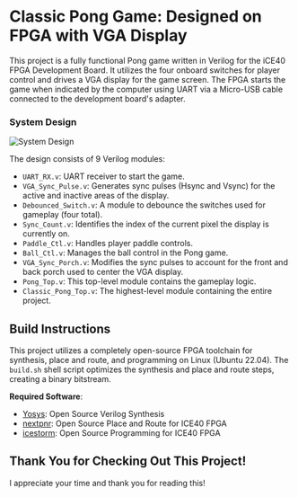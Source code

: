 # Classic Pong Game: Designed on FPGA with VGA Display

This project is a fully functional Pong game written in Verilog for the iCE40 FPGA Development Board. It utilizes the four onboard switches for player control and drives a VGA display for the game screen. The FPGA starts the game when indicated by the computer using UART via a Micro-USB cable connected to the development board's adapter.

### System Design
![System Design](https://github.com/user-attachments/assets/e4f6f87a-9fb0-4995-8ce3-9ec6c86b043e)

The design consists of 9 Verilog modules:
- `UART_RX.v`: UART receiver to start the game.
- `VGA_Sync_Pulse.v`: Generates sync pulses (Hsync and Vsync) for the active and inactive areas of the display.
- `Debounced_Switch.v`: A module to debounce the switches used for gameplay (four total).
- `Sync_Count.v`: Identifies the index of the current pixel the display is currently on.
- `Paddle_Ctl.v`: Handles player paddle controls.
- `Ball_Ctl.v`: Manages the ball control in the Pong game.
- `VGA_Sync_Porch.v`: Modifies the sync pulses to account for the front and back porch used to center the VGA display.
- `Pong_Top.v`: This top-level module contains the gameplay logic.
- `Classic_Pong_Top.v`: The highest-level module containing the entire project.

## Build Instructions
This project utilizes a completely open-source FPGA toolchain for synthesis, place and route, and programming on Linux (Ubuntu 22.04). The `build.sh` shell script optimizes the synthesis and place and route steps, creating a binary bitstream.

**Required Software**:
- [Yosys](https://github.com/YosysHQ/yosys): Open Source Verilog Synthesis
- [nextpnr](https://github.com/YosysHQ/nextpnr): Open Source Place and Route for ICE40 FPGA
- [icestorm](https://github.com/YosysHQ/icestorm): Open Source Programming for ICE40 FPGA

## Thank You for Checking Out This Project!
I appreciate your time and thank you for reading this!
